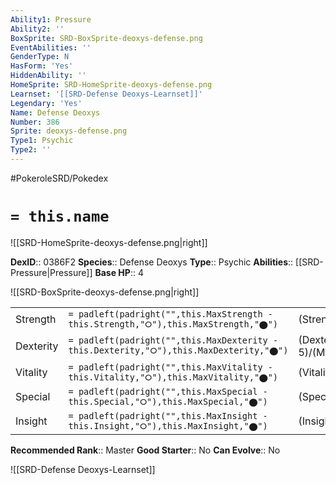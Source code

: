 ```yaml
---
Ability1: Pressure
Ability2: ''
BoxSprite: SRD-BoxSprite-deoxys-defense.png
EventAbilities: ''
GenderType: N
HasForm: 'Yes'
HiddenAbility: ''
HomeSprite: SRD-HomeSprite-deoxys-defense.png
Learnset: '[[SRD-Defense Deoxys-Learnset]]'
Legendary: 'Yes'
Name: Defense Deoxys
Number: 386
Sprite: deoxys-defense.png
Type1: Psychic
Type2: ''
---
```


#PokeroleSRD/Pokedex

# `= this.name`

![[SRD-HomeSprite-deoxys-defense.png|right]]

**DexID**:: 0386F2
**Species**:: Defense Deoxys
**Type**:: Psychic
**Abilities**:: [[SRD-Pressure|Pressure]]
**Base HP**:: 4

![[SRD-BoxSprite-deoxys-defense.png|right]]

|           |                                                                                        |                                          |
| --------- | -------------------------------------------------------------------------------------- | ---------------------------------------- |
| Strength  | `= padleft(padright("",this.MaxStrength - this.Strength,"⭘"),this.MaxStrength,"⬤")`    | (Strength::5)/(MaxStrength::5)   |
| Dexterity | `= padleft(padright("",this.MaxDexterity - this.Dexterity,"⭘"),this.MaxDexterity,"⬤")` | (Dexterity:: 5)/(MaxDexterity::5) |
| Vitality  | `= padleft(padright("",this.MaxVitality - this.Vitality,"⭘"),this.MaxVitality,"⬤")`    | (Vitality::9)/(MaxVitality::9)   |
| Special   | `= padleft(padright("",this.MaxSpecial - this.Special,"⭘"),this.MaxSpecial,"⬤")`       | (Special::5)/(MaxSpecial::5)     |
| Insight   | `= padleft(padright("",this.MaxInsight - this.Insight,"⭘"),this.MaxInsight,"⬤")`       | (Insight::9)/(MaxInsight::9)     |

**Recommended Rank**:: Master
**Good Starter**:: No
**Can Evolve**:: No

![[SRD-Defense Deoxys-Learnset]]
